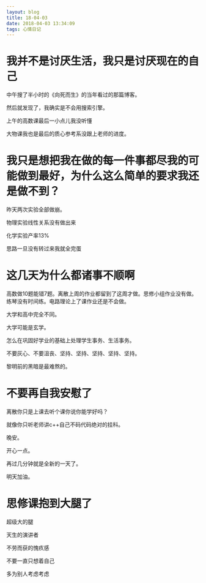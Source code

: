```yaml
---
layout: blog
title: 18-04-03
date: 2018-04-03 13:34:09
tags: 心情日记
---
```

# 我并不是讨厌生活，我只是讨厌现在的自己
中午搜了半小时的《向死而生》的当年看过的那篇博客。

然后就发现了，我确实是不会用搜索引擎。

上午的高数课最后一小点儿我没听懂

大物课我也是最后的质心参考系没跟上老师的进度。

# 我只是想把我在做的每一件事都尽我的可能做到最好，为什么这么简单的要求我还是做不到？
昨天两次实验全部做崩。

物理实验线性关系没有做出来

化学实验产率13%

思路一旦没有转过来我就全完蛋

# 这几天为什么都诸事不顺啊
高数做10题能错7题。离散上周的作业都留到了这周才做。思修小组作业没有做。练琴没有时间练。电路理论上了课作业还是不会做。

大学和高中完全不同。

大学可能是玄学。

怎么在巩固好学业的基础上处理学生事务、生活事务。

不要灰心、不要沮丧、坚持、坚持、坚持、坚持、坚持。

黎明前的黑暗是最难熬的。
# 不要再自我安慰了
离散你只是上课去听个课你说你能学好吗？

就像你只听老师讲c++自己不码代码绝对的挂科。

晚安。

开心一点。

再过几分钟就是全新的一天了。

明天加油。
# 思修课抱到大腿了
超级大的腿

天生的演讲者

不劳而获的愧疚感

不要一直只想着自己

多为别人考虑考虑
